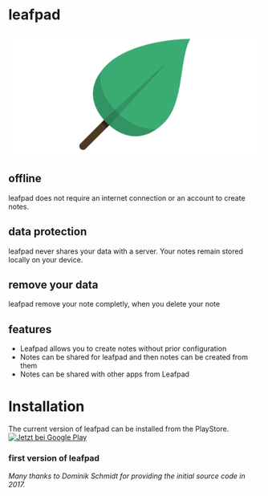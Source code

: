 # leafpad
<img alt='feature grafic of leafpad' width='640px' src='https://github.com/amarradi/leafpad/blob/master/dev/graphics/feature_graphic.png'/>

## offline
leafpad does not require an internet connection or an account to create notes.

## data protection
leafpad never shares your data with a server. Your notes remain stored locally on your device.

## remove your data
leafpad remove your note completly, when you delete your note

## features
* Leafpad allows you to create notes without prior configuration
* Notes can be shared for leafpad and then notes can be created from them
* Notes can be shared with other apps from Leafpad

# Installation
The current version of leafpad can be installed from the PlayStore.
<a href='https://play.google.com/store/apps/details?id=com.git.amarradi.leafpad'><img alt='Jetzt bei Google Play' src='https://play.google.com/intl/en_us/badges/static/images/badges/de_badge_web_generic.png'/></a>

### first version of leafpad
_Many thanks to Dominik Schmidt for providing the initial source code in 2017._
